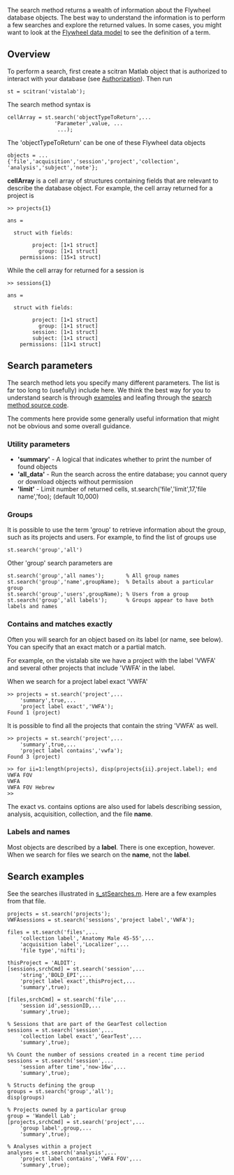 The search method returns a wealth of information about the Flywheel database objects. The best way to understand the information is to perform a few searches and explore the returned values.  In some cases, you might want to look at the [Flywheel data model](https://github.com/scitran/core/wiki/Data-Model) to see the definition of a term.

## Overview
To perform a search, first create a scitran Matlab object that is authorized to interact with your database (see [Authorization](Authorization)).  Then run

    st = scitran('vistalab');

The search method syntax is
```
cellArray = st.search('objectTypeToReturn',...
               'Parameter',value, ...
                ...);
```
The 'objectTypeToReturn' can be one of these Flywheel data objects
```
objects = ...
{'file','acquisition','session','project','collection', 'analysis','subject','note'};
```

**cellArray** is a cell array of structures containing fields that are relevant to describe the database object.  For example, the cell array returned for a project is
```
>> projects{1}

ans = 

  struct with fields:

        project: [1×1 struct]
          group: [1×1 struct]
    permissions: [15×1 struct]
```
While the cell array for returned for a session is

```
>> sessions{1}

ans = 

  struct with fields:

        project: [1×1 struct]
          group: [1×1 struct]
        session: [1×1 struct]
        subject: [1×1 struct]
    permissions: [11×1 struct]
```

## Search parameters

The search method lets you specify many different parameters.  The list is far too long to (usefully) include here.  We think the best way for you to understand search is through [examples](https://github.com/scitran/client/blob/master/scripts/s_stSearches.m) and leafing through the [search method source code](https://github.com/scitran/client/blob/master/%40scitran/search.m).

The comments here provide some generally useful information that might not be obvious and some overall guidance.

### Utility parameters

* **'summary'**  - A logical that indicates whether to print the number of found objects
* **'all_data'** - Run the search across the entire database; you cannot query or download objects without permission
* **'limit'**    - Limit number of returned cells, st.search('file','limit',17,'file name','foo); (default 10,000)

### Groups
It is possible to use the term 'group' to retrieve information about the group, such as its projects and users. For example, to find the list of groups use

    st.search('group','all')

Other 'group' search parameters are 
```
st.search('group','all names');       % All group names
st.search('group','name',groupName);  % Details about a particular group
st.search('group','users',groupName); % Users from a group
st.search('group','all labels');      % Groups appear to have both labels and names
```
### Contains and matches exactly

Often you will search for an object based on its label (or name, see below). You can specify that an exact match or a partial match. 

For example, on the vistalab site we have a project with the label 'VWFA' and several other projects that include 'VWFA' in the label.  

When we search for a project label exact 'VWFA'
```
>> projects = st.search('project',...
    'summary',true,...
    'project label exact','VWFA');
Found 1 (project)
```

It is possible to find all the projects that contain the string 'VWFA' as well.

```
>> projects = st.search('project',...
    'summary',true,...
    'project label contains','vwfa');
Found 3 (project)

>> for ii=1:length(projects), disp(projects{ii}.project.label); end
VWFA FOV
VWFA
VWFA FOV Hebrew
>> 
```
The exact vs. contains options are also used for labels describing session, analysis, acquisition, collection, and the file **name**.

### Labels and names

Most objects are described by a **label**.  There is one exception, however.  When we search for files we search on the **name**, not the **label**.
## Search examples

See the searches illustrated in [s_stSearches.m](https://github.com/scitran/client/blob/master/scripts/s_stSearches.m). Here are a few examples from that file.

```
projects = st.search('projects');
VWFAsessions = st.search('sessions','project label','VWFA');
    
files = st.search('files',...
    'collection label','Anatomy Male 45-55',...
    'acquisition label','Localizer',...
    'file type','nifti');

thisProject = 'ALDIT';
[sessions,srchCmd] = st.search('session',...
    'string','BOLD_EPI',...
    'project label exact',thisProject,...
    'summary',true);

[files,srchCmd] = st.search('file',...
    'session id',sessionID,...
    'summary',true);

% Sessions that are part of the GearTest collection
sessions = st.search('session',...
    'collection label exact','GearTest',...
    'summary',true);

%% Count the number of sessions created in a recent time period
sessions = st.search('session',...
    'session after time','now-16w',...
    'summary',true);

% Structs defining the group
groups = st.search('group','all');
disp(groups)

% Projects owned by a particular group
group = 'Wandell Lab';
[projects,srchCmd] = st.search('project',...
    'group label',group,...
    'summary',true);

% Analyses within a project
analyses = st.search('analysis',...
    'project label contains','VWFA FOV',...
    'summary',true);

```





